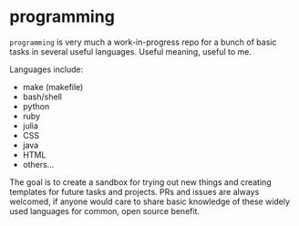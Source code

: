 # programming

`programming` is very much a work-in-progress repo for a bunch of basic tasks in several useful languages. Useful meaning, useful to me. 

Languages include:

* make (makefile)
* bash/shell
* python
* ruby
* julia
* CSS
* java
* HTML
* others...

The goal is to create a sandbox for trying out new things and creating templates for future tasks and projects. PRs and issues are always welcomed, if anyone would care to share basic knowledge of these widely used languages for common, open source benefit. 
